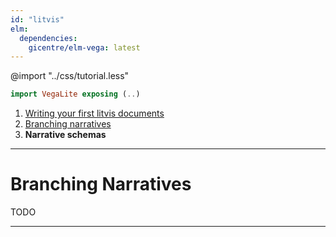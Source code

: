 ```yaml
---
id: "litvis"
elm:
  dependencies:
    gicentre/elm-vega: latest
---
```


@import "../css/tutorial.less"

```elm {l=hidden}
import VegaLite exposing (..)
```

1.  [Writing your first litvis documents](intro1.md)
2.  [Branching narratives](intro2.md)
3.  **Narrative schemas**

---

# Branching Narratives

TODO

---
